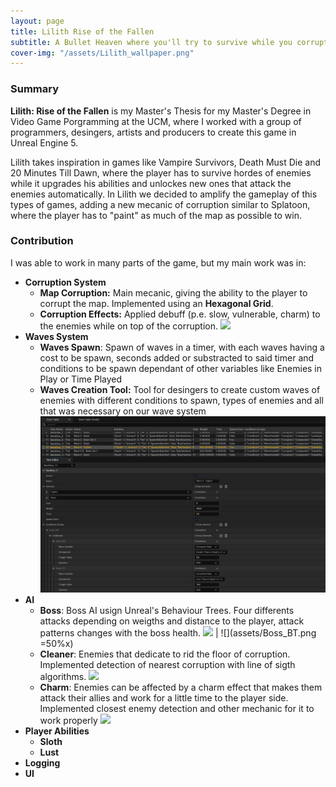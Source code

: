 ```yaml
---
layout: page
title: Lilith Rise of the Fallen
subtitle: A Bullet Heaven where you'll try to survive while you corrupt the map
cover-img: "/assets/Lilith_wallpaper.png"
---
```


### Summary

**Lilith: Rise of the Fallen** is my Master's Thesis for my Master's Degree in Video Game Porgramming at the UCM, where I worked with a group of programmers, desingers, artists and producers to create this game in Unreal Engine 5.

Lilith takes inspiration in games like Vampire Survivors, Death Must Die and 20 Minutes Till Dawn, where the player has to survive hordes of enemies while it upgrades his abilities and unlockes new ones that attack the enemies automatically. In Lilith we decided to amplify the gameplay of this types of games, adding a new mecanic of corruption similar to Splatoon, where the player has to "paint" as much of the map as possible to win.

### Contribution

I was able to work in many parts of the game, but my main work was in:

  - **Corruption System**
    - **Map Corruption:** Main mecanic, giving the ability to the player to corrupt the map. Implemented using an **Hexagonal Grid**.
    - **Corruption Effects:** Applied debuff (p.e. slow, vulnerable, charm) to the enemies while on top of the corruption.
      ![](assets/Lilith_corruption.gif)
  - **Waves System**
    - **Waves Spawn**: Spawn of waves in a timer, with each waves having a cost to be spawn, seconds added or substracted to said timer and conditions to be spawn dependant of other variables like Enemies in Play or Time Played
    - **Waves Creation Tool:** Tool for desingers to create custom waves of enemies with different conditions to spawn, types of enemies and all that was necessary on our wave system 
      ![](assets/Wave_tool.png)
  - **AI**
    - **Boss**: Boss AI usign Unreal's Behaviour Trees. Four differents attacks depending on weigths and distance to the player, attack patterns changes with the boss health.
    ![](assets/Boss_figth.gif)  |  ![](assets/Boss_BT.png =50%x)
    - **Cleaner**: Enemies that dedicate to rid the floor of corruption. Implemented detection of nearest corruption with line of sigth algorithms.
    ![](assets/Cleaner.gif)
    - **Charm**: Enemies can be affected by a charm effect that makes them attack their allies and work for a little time to the player side. Implemented closest enemy detection and other mechanic for it to work properly
    ![](assets/Charm.gif)
  - **Player Abilities**
    - **Sloth**
    - **Lust**
  - **Logging**
  - **UI**
